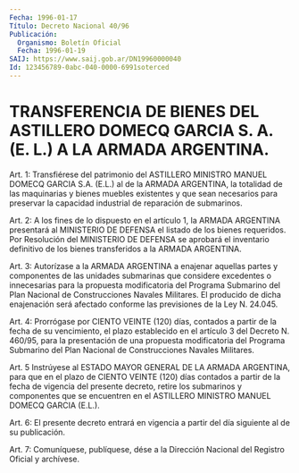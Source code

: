 ```yaml
---
Fecha: 1996-01-17
Título: Decreto Nacional 40/96
Publicación:
  Organismo: Boletín Oficial
  Fecha: 1996-01-19
SAIJ: https://www.saij.gob.ar/DN19960000040
Id: 123456789-0abc-040-0000-6991soterced
---
```

# TRANSFERENCIA DE BIENES DEL ASTILLERO DOMECQ GARCIA S. A. (E. L.) A LA ARMADA ARGENTINA.

<a id="1"></a>
Art. 1:  Transfiérese  del  patrimonio  del  ASTILLERO  MINISTRO MANUEL DOMECQ  GARCIA  S.A.  (E.L.)  al  de la ARMADA ARGENTINA, la totalidad de las maquinarias y bienes muebles existentes y que sean necesarios para preservar la capacidad industrial  de reparación de submarinos.

<a id="2"></a>
Art.  2:  A  los fines de lo dispuesto en el artículo 1,  la  ARMADA ARGENTINA presentará  al  MINISTERIO  DE  DEFENSA el listado de los bienes  requeridos.  Por Resolución del MINISTERIO  DE  DEFENSA  se aprobará el inventario  definitivo  de los bienes transferidos a la ARMADA ARGENTINA.

<a id="3"></a>
Art. 3:  Autorízase a la ARMADA ARGENTINA  a enajenar aquellas partes y componentes de las unidades submarinas que considere excedentes o innecesarias para la propuesta modificatoria del Programa Submarino del Plan Nacional de Construcciones Navales Militares. El producido de dicha enajenación será  afectado conforme  las  previsiones de la Ley  N. 24.045.

<a id="4"></a>
Art. 4: Prorrógase por CIENTO VEINTE (120) días, contados  a  partir de  la fecha de su vencimiento, el plazo establecido en el artículo 3 del  Decreto  N. 460/95,  para  la  presentación de una propuesta modificatoria  del  Programa  Submarino  del   Plan   Nacional  de Construcciones Navales Militares.

<a id="5"></a>
Art.  5 Instrúyese al ESTADO MAYOR GENERAL DE LA ARMADA  ARGENTINA, para que  en el plazo de CIENTO VEINTE (120) días contados a partir de la fecha de vigencia del presente decreto, retire los submarinos y componentes  que  se  encuentren  en el ASTILLERO MINISTRO MANUEL DOMECQ GARCIA (E.L.).

<a id="6"></a>
Art. 6: El presente decreto entrará en  vigencia  a  partir  del día siguiente al de su publicación.

<a id="7"></a>
Art.  7: Comuníquese, publíquese, dése a la Dirección Nacional  del Registro Oficial  y  archívese.